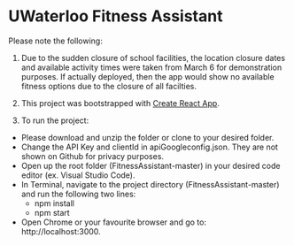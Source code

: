 # UWaterloo Fitness Assistant

Please note the following: 

1. Due to the sudden closure of school facilities, the location closure dates and available activity times were taken from March 6 for demonstration purposes. If actually deployed, then the app would show no available fitness options due to the closure of all facilties. 

2. This project was bootstrapped with [Create React App](https://github.com/facebook/create-react-app).

3. To run the project:
- Please download and unzip the folder or clone to your desired folder.
- Change the API Key and clientId in apiGoogleconfig.json. They are not shown on Github for privacy purposes.
- Open up the root folder (FitnessAssistant-master) in your desired code editor (ex. Visual Studio Code).
- In Terminal, navigate to the project directory (FitnessAssistant-master) and run the following two lines: 
    * npm install
    * npm start
- Open Chrome or your favourite browser and go to: http://localhost:3000.
